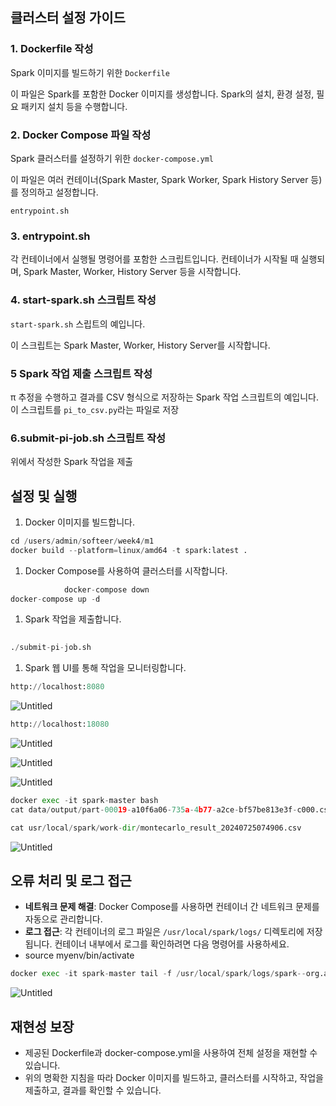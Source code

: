 ## **클러스터 설정 가이드**

### 1. Dockerfile 작성

Spark 이미지를 빌드하기 위한 `Dockerfile`

이 파일은 Spark를 포함한 Docker 이미지를 생성합니다. Spark의 설치, 환경 설정, 필요 패키지 설치 등을 수행합니다.

### 2. Docker Compose 파일 작성

Spark 클러스터를 설정하기 위한 `docker-compose.yml`

이 파일은 여러 컨테이너(Spark Master, Spark Worker, Spark History Server 등)를 정의하고 설정합니다.

`entrypoint.sh`

### 3. entrypoint.sh

각 컨테이너에서 실행될 명령어를 포함한 스크립트입니다. 컨테이너가 시작될 때 실행되며, Spark Master, Worker, History Server 등을 시작합니다.

### 4. start-spark.sh 스크립트 작성

 `start-spark.sh` 스립트의 예입니다.

이 스크립트는 Spark Master, Worker, History Server를 시작합니다.

### 5 Spark 작업 제출 스크립트 작성

π 추정을 수행하고 결과를 CSV 형식으로 저장하는 Spark 작업 스크립트의 예입니다. 이 스크립트를 `pi_to_csv.py`라는 파일로 저장

### 6.submit-pi-job.sh 스크립트 작성

위에서 작성한 Spark 작업을 제출

## **설정 및 실행**

1. Docker 이미지를 빌드합니다.

```python
cd /users/admin/softeer/week4/m1
docker build --platform=linux/amd64 -t spark:latest .

```

1. Docker Compose를 사용하여 클러스터를 시작합니다.

```python
			docker-compose down
docker-compose up -d
```

1. Spark 작업을 제출합니다.

```python
		
./submit-pi-job.sh

```

1. Spark 웹 UI를 통해 작업을 모니터링합니다.

```python
http://localhost:8080

```

![Untitled](https://prod-files-secure.s3.us-west-2.amazonaws.com/6ec20228-be51-4a9f-a5f2-85b8c55a6714/07294a10-ff70-4124-ae12-774da33e4e7e/Untitled.png)

```python
http://localhost:18080

```

![Untitled](https://prod-files-secure.s3.us-west-2.amazonaws.com/6ec20228-be51-4a9f-a5f2-85b8c55a6714/d121b342-8f7b-40a4-bfdb-08ac4b3be164/Untitled.png)

![Untitled](https://prod-files-secure.s3.us-west-2.amazonaws.com/6ec20228-be51-4a9f-a5f2-85b8c55a6714/e8d4fa6d-e265-410f-9928-4176ad84bb6e/Untitled.png)

![Untitled](https://prod-files-secure.s3.us-west-2.amazonaws.com/6ec20228-be51-4a9f-a5f2-85b8c55a6714/7f468caa-0662-42e8-8c52-bbd63f311c3f/Untitled.png)

```python
docker exec -it spark-master bash
cat data/output/part-00019-a10f6a06-735a-4b77-a2ce-bf57be813e3f-c000.csv

cat usr/local/spark/work-dir/montecarlo_result_20240725074906.csv
```

![Untitled](https://prod-files-secure.s3.us-west-2.amazonaws.com/6ec20228-be51-4a9f-a5f2-85b8c55a6714/81bc2dd1-5718-4270-834d-1669980e0f8d/Untitled.png)

## **오류 처리 및 로그 접근**

- **네트워크 문제 해결**: Docker Compose를 사용하면 컨테이너 간 네트워크 문제를 자동으로 관리합니다.
- **로그 접근**: 각 컨테이너의 로그 파일은 `/usr/local/spark/logs/` 디렉토리에 저장됩니다. 컨테이너 내부에서 로그를 확인하려면 다음 명령어를 사용하세요.
- source myenv/bin/activate

```python
docker exec -it spark-master tail -f /usr/local/spark/logs/spark--org.apache.spark.deploy.master.Master-1-spark-master.out

```

![Untitled](https://prod-files-secure.s3.us-west-2.amazonaws.com/6ec20228-be51-4a9f-a5f2-85b8c55a6714/bc883128-ce36-44c0-b5bc-543b6b5eae67/Untitled.png)

## **재현성 보장**

- 제공된 Dockerfile과 docker-compose.yml을 사용하여 전체 설정을 재현할 수 있습니다.
- 위의 명확한 지침을 따라 Docker 이미지를 빌드하고, 클러스터를 시작하고, 작업을 제출하고, 결과를 확인할 수 있습니다.